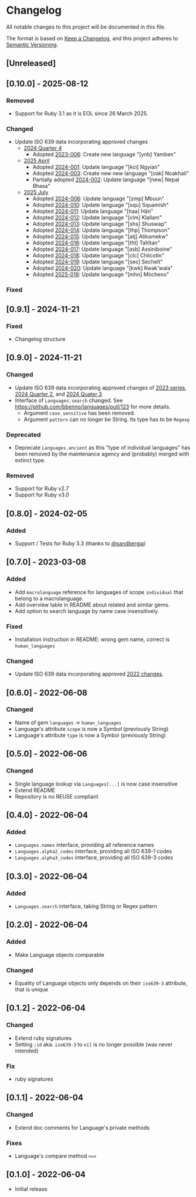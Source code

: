 # Changelog

All notable changes to this project will be documented in this file.

The format is based on [Keep a Changelog](https://keepachangelog.com/en/1.0.0/),
and this project adheres to [Semantic Versioning](https://semver.org/spec/v2.0.0.html).

## [Unreleased]

## [0.10.0] - 2025-08-12

### Removed

- Support for Ruby 3.1 as it is EOL since 26 March 2025.

### Changed

- Update ISO 639 data incorporating approved changes
  - [2024 Quarter 4](https://iso639-3.sil.org/sites/iso639-3/files/reports/ISO%20639_MA%202024%20Q4%20January%202025%20newsletter.pdf)
    - Adopted [2023-006](https://iso639-3.sil.org/request/2023-006): Create new language "[ynb] Yamben"
  - [2025 April](https://iso639-3.sil.org/sites/iso639-3/files/reports/Issue%2004%20April%202025%20ISO%20639%20MA%20Newsletter.pdf)
    - Adopted [2024-001](https://iso639-3.sil.org/request/2024-001): Update language "[kci] Ngyian"
    - Adopted [2024-003](https://iso639-3.sil.org/request/2024-003): Create new new language "[oak] Noakhali"
    - Partially adopted [2024-002](https://iso639-3.sil.org/request/2024-002): Update language "[new] Nepal Bhasa"
  - [2025 July](https://iso639-3.sil.org/sites/iso639-3/files/reports/Issue%2005%20July%202025%20ISO%20639%20MA%20Newsletter.pdf)
    - Adopted [2024-006](https://iso639-3.sil.org/request/2024-006): Update language "[zmp] Mbuun"
    - Adopted [2024-010](https://iso639-3.sil.org/request/2024-010): Update language "[squ] Squamish"
    - Adopted [2024-011](https://iso639-3.sil.org/request/2024-011): Update language "[haa] Hän"
    - Adopted [2024-012](https://iso639-3.sil.org/request/2024-012): Update language "[clm] Klallam"
    - Adopted [2024-013](https://iso639-3.sil.org/request/2024-013): Update language "[shs] Shuswap"
    - Adopted [2024-014](https://iso639-3.sil.org/request/2024-014): Update language "[thp] Thompson"
    - Adopted [2024-015](https://iso639-3.sil.org/request/2024-015): Update language "[atj] Atikamekw"
    - Adopted [2024-016](https://iso639-3.sil.org/request/2024-016): Update language "[tht] Tahltan"
    - Adopted [2024-017](https://iso639-3.sil.org/request/2024-017): Update language "[asb] Assiniboine"
    - Adopted [2024-018](https://iso639-3.sil.org/request/2024-018): Update language "[clc] Chilcotin"
    - Adopted [2024-019](https://iso639-3.sil.org/request/2024-019): Update language "[sec] Sechelt"
    - Adopted [2024-020](https://iso639-3.sil.org/request/2024-020): Update language "[kwk] Kwak'wala"
    - Adopted [2025-018](https://iso639-3.sil.org/request/2025-018): Update language "[mhn] Mòcheno"

### Fixed

## [0.9.1] - 2024-11-21

### Fixed

- Changelog structure

## [0.9.0] - 2024-11-21

### Changed

- Update ISO 639 data incorporating approved changes of [2023 series](https://iso639-3.sil.org/sites/iso639-3/files/reports/2023%20Summary%20of%20Outcomes.pdf), [2024 Quarter 2](https://iso639-3.sil.org/sites/iso639-3/files/reports/2024%20Quarter%202%20639%20MA%20newsletter.pdf), and [2024 Quater 3](https://iso639-3.sil.org/sites/iso639-3/files/reports/2024%20Quarter%203%20639%20MA%20newsletter.pdf)
- Interface of `Languages.search` changed. See <https://github.com/bbenno/languages/pull/123> for more details.
  - Argument `case_sensitive` has been removed.
  - Argument `pattern` can no longer be String. Its type has to be `Regexp`

### Deprecated

- Deprecate `Languages.ancient` as this "type of individual languages" has been removed by the maintenance agency and (probably) merged with extinct type.

### Removed

- Support for Ruby v2.7
- Support for Ruby v3.0

## [0.8.0] - 2024-02-05

### Added

- Support / Tests for Ruby 3.3 (thanks to [@sandbergja](https://github.com/sandbergja))

## [0.7.0] - 2023-03-08

### Added

- Add `macrolanguage` reference for languages of scope `individual` that belong to a macrolanguage.
- Add overview table in README about related and similar gems.
- Add option to search language by name case insensitively.

### Fixed

- Installation instruction in README: wrong gem name, correct is `human_languages`

### Changed

- Update ISO 639 data incorporating approved [2022 changes](https://iso639-3.sil.org/sites/iso639-3/files/reports/639-3_ChangeRequests_2022_Summary.pdf).

## [0.6.0] - 2022-06-08

### Changed

- Name of gem `languages` -> `human_languages`
- Language's attribute `scope` is now a Symbol (previously String)
- Language's attribute `type` is now a Symbol (previously String)

## [0.5.0] - 2022-06-06

### Changed

- Single language lookup via `Languages[...]` is now case insensitive
- Extend README
- Repository is no REUSE compliant

## [0.4.0] - 2022-06-04

### Added

- `Languages.names` interface, providing all reference names
- `Languages.alpha2_codes` interface, providing all ISO 639-1 codes
- `Languages.alpha3_codes` interface, providing all ISO 639-3 codes

## [0.3.0] - 2022-06-04

### Added

- `Languages.search` interface, taking String or Regex pattern

## [0.2.0] - 2022-06-04

### Added

- Make Language objects comparable

### Changed

- Equality of Language objects only depends on their `iso639-3` attribute, that is unique

## [0.1.2] - 2022-06-04

### Changed

- Extend ruby signatures
- Setting `:id` aka. `iso639-3` to `nil` is no longer possible (was never intended)

### Fix

- ruby signatures

## [0.1.1] - 2022-06-04

### Changed

- Extend doc comments for Language's private methods

### Fixes

- Language's compare method `<=>`

## [0.1.0] - 2022-06-04

- Initial release
